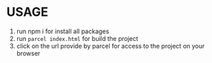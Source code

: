 # USAGE

1. run npm i for install all packages
2. run `parcel index.html` for build the project
3. click on the url provide by parcel for access to the project on your browser
